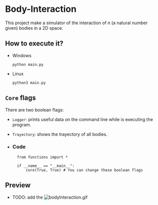 # Body-Interaction

This project make a simulator of the interaction of n (a natural number given) bodies in a 2D space.

## How to execute it?

- Windows

      python main.py

- Linux

      python3 main.py

## `Core` flags

There are two boolean flags:
- `Logger`: prints useful data on the command line while is executing the program.

- `Trayectory`: shows the trayectory of all bodies.

- ### Code

        from functions import *

        if __name__ == "__main__":
            core(True, True) # You can change these boolean flags



## Preview


- TODO: add the ![bodyInteraction.gif](assets/images/bodyInteraction.gif)